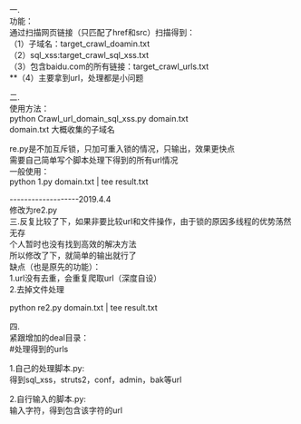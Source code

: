 一.  
功能：  
通过扫描网页链接（只匹配了href和src）扫描得到：  
（1）子域名：target_crawl_doamin.txt  
（2）sql_xss:target_crawl_sql_xss.txt  
（3）包含baidu.com的所有链接：target_crawl_urls.txt  
**（4）主要拿到url，处理都是小问题  
  
  
二.  
使用方法：  
python Crawl_url_domain_sql_xss.py domain.txt  
domain.txt  大概收集的子域名  
  
  
re.py是不加互斥锁，只加可重入锁的情况，只输出，效果更快点  
需要自己简单写个脚本处理下得到的所有url情况  
一般使用：  
python 1.py domain.txt | tee result.txt  
  
  
-------------------2019.4.4  
修改为re2.py  
三.反复比较了下，如果非要比较url和文件操作，由于锁的原因多线程的优势荡然无存  
个人暂时也没有找到高效的解决方法  
所以修改了下，就简单的输出就行了  
缺点（也是原先的功能）：  
1.url没有去重，会重复爬取url（深度自设）  
2.去掉文件处理  
  
python re2.py domain.txt | tee result.txt  
  
四.  
紧跟增加的deal目录：  
#处理得到的urls  
  
1.自己的处理脚本.py:  
得到sql_xss，struts2，conf，admin，bak等url  
  
2.自行输入的脚本.py:  
输入字符，得到包含该字符的url  
